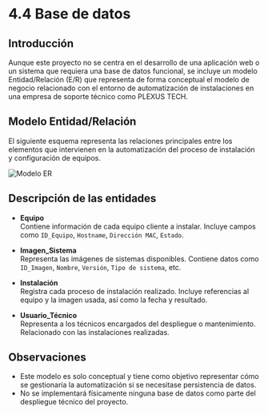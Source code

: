 # 4.4 Base de datos

## Introducción

Aunque este proyecto no se centra en el desarrollo de una aplicación web o un sistema que requiera una base de datos funcional, se incluye un modelo Entidad/Relación (E/R) que representa de forma conceptual el modelo de negocio relacionado con el entorno de automatización de instalaciones en una empresa de soporte técnico como PLEXUS TECH.

## Modelo Entidad/Relación

El siguiente esquema representa las relaciones principales entre los elementos que intervienen en la automatización del proceso de instalación y configuración de equipos.

![Modelo ER](../pics/modelo_er.png)

## Descripción de las entidades

- **Equipo**  
  Contiene información de cada equipo cliente a instalar. Incluye campos como `ID_Equipo`, `Hostname`, `Dirección MAC`, `Estado`.

- **Imagen_Sistema**  
  Representa las imágenes de sistemas disponibles. Contiene datos como `ID_Imagen`, `Nombre`, `Versión`, `Tipo de sistema`, etc.

- **Instalación**  
  Registra cada proceso de instalación realizado. Incluye referencias al equipo y la imagen usada, así como la fecha y resultado.

- **Usuario_Técnico**  
  Representa a los técnicos encargados del despliegue o mantenimiento. Relacionado con las instalaciones realizadas.

## Observaciones

- Este modelo es solo conceptual y tiene como objetivo representar cómo se gestionaría la automatización si se necesitase persistencia de datos.
- No se implementará físicamente ninguna base de datos como parte del despliegue técnico del proyecto.

